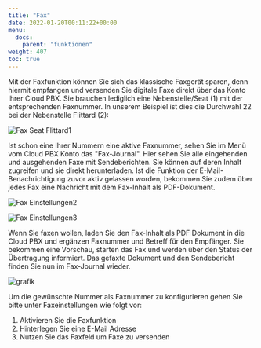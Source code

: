 ```yaml
---
title: "Fax"
date: 2022-01-20T00:11:22+00:00
menu:
  docs:
    parent: "funktionen"
weight: 407
toc: true
---
```


Mit der Faxfunktion können Sie sich das klassische Faxgerät sparen, denn hiermit empfangen und versenden Sie digitale Faxe direkt über das Konto Ihrer Cloud PBX. Sie brauchen lediglich eine Nebenstelle/Seat (1) mit der entsprechenden Faxnummer. In unserem Beispiel ist dies die Durchwahl 22 bei der Nebenstelle Flittard (2):

![Fax Seat Flittard1](https://user-images.githubusercontent.com/98753538/162135771-5b0c0c96-13a0-4096-a0f4-2e0c1e17434c.jpg)


Ist schon eine Ihrer Nummern eine aktive Faxnummer, sehen Sie im Menü vom Cloud PBX Konto das "Fax-Journal". Hier sehen Sie alle eingehenden und ausgehenden Faxe mit Sendeberichten. Sie können auf deren Inhalt zugreifen und sie direkt herunterladen. Ist die Funktion der E-Mail-Benachrichtigung zuvor aktiv gelassen worden, bekommen Sie zudem über jedes Fax eine Nachricht mit dem Fax-Inhalt als PDF-Dokument.

![Fax Einstellungen2](https://user-images.githubusercontent.com/98753538/162145084-d8b57ead-1694-4754-9c14-5075509a316e.jpg)

![Fax Einstellungen3](https://user-images.githubusercontent.com/98753538/162145112-74ee14bb-50fa-4d34-89c8-eb6ee040369e.jpg)


Wenn Sie faxen wollen, laden Sie den Fax-Inhalt als PDF Dokument in die Cloud PBX und ergänzen Faxnummer und Betreff für den Empfänger. Sie bekommen eine Vorschau, starten das Fax und werden über den Status der Übertragung informiert. Das gefaxte Dokument und den Sendebericht finden Sie nun im Fax-Journal wieder.

![grafik](https://user-images.githubusercontent.com/20154956/151542716-bd20b68d-2beb-4bfd-943f-4dd1c1f57e2d.png)


Um die gewünschte Nummer als Faxnummer zu konfigurieren gehen Sie bitte unter Faxeinstellungen wie folgt vor:

1. Aktivieren Sie die Faxfunktion
2. Hinterlegen Sie eine E-Mail Adresse
3. Nutzen Sie das Faxfeld um Faxe zu versenden
